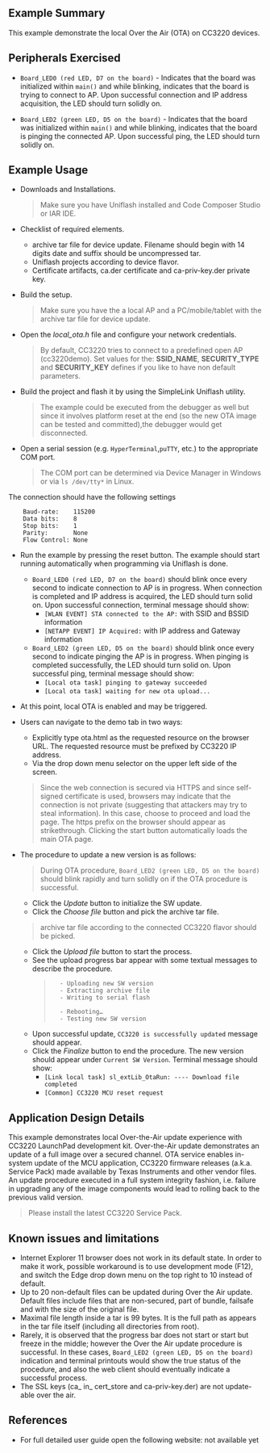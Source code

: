 ## Example Summary

This example demonstrate the local Over the Air (OTA) on CC3220 devices.

## Peripherals Exercised

* `Board_LED0 (red LED, D7 on the board)` - Indicates that the board was initialized within `main()`
and while blinking, indicates that the board is trying to connect to AP.
Upon successful connection and IP address acquisition, the LED should turn solidly on.

* `Board_LED2 (green LED, D5 on the board)` - Indicates that the board was initialized within `main()`
and while blinking, indicates that the board is pinging the connected AP.
Upon successful ping, the LED should turn solidly on.


## Example Usage

* Downloads and Installations.
	> Make sure you have Uniflash installed and Code Composer Studio or IAR IDE.

* Checklist of required elements.
	- archive tar file for device update. Filename should begin with 14 digits date and suffix should be uncompressed tar.
	- Uniflash projects according to device flavor.	
	- Certificate artifacts, ca.der certificate and ca-priv-key.der private key.

* Build the setup.
	> Make sure you have the a local AP and a PC/mobile/tablet with the archive tar file for device update.

* Open the *local\_ota.h* file and configure your network credentials.
	> By default, CC3220 tries to connect to a predefined open AP (cc3220demo).
Set values for the: __SSID\_NAME__, __SECURITY\_TYPE__ and __SECURITY\_KEY__ defines if you like to have non default parameters.

* Build the project and flash it by using the SimpleLink Uniflash utility.
	> The example could be executed from the debugger as well but since it involves platform reset at the end (so the new OTA image can be tested and committed),the debugger would get disconnected.

* Open a serial session (e.g. `HyperTerminal`,`puTTY`, etc.) to the appropriate COM port.
	> The COM port can be determined via Device Manager in Windows or via `ls /dev/tty*` in Linux.

The connection should have the following settings
```
    Baud-rate:    115200
    Data bits:    8
    Stop bits:    1
    Parity:       None
    Flow Control: None
```

* Run the example by pressing the reset button. The example should start running automatically when programming via Uniflash is done.

	*  `Board_LED0 (red LED, D7 on the board)` should blink once every second to indicate connection to AP is in progress. When connection is completed and IP address is acquired, the LED should turn solid on. Upon successful connection, terminal message should show: 
		- `[WLAN EVENT] STA connected to the AP:` with SSID and BSSID information
		- `[NETAPP EVENT] IP Acquired:` with IP address and Gateway information 
	*  `Board_LED2 (green LED, D5 on the board)` should blink once every second to indicate pinging the AP is in progress. When pinging is completed successfully, the LED should turn solid on. Upon successful ping, terminal message should show: 
		- `[Local ota task] pinging to gateway succeeded`
		- `[Local ota task] waiting for new ota upload...`

* At this point, local OTA is enabled and may be triggered.

* Users can navigate to the demo tab in two ways:
	- Explicitly type ota.html as the requested resource on the browser URL. The requested resource must be prefixed by CC3220 IP address.
	- Via the drop down menu selector on the upper left side of the screen.
	> Since the web connection is secured via HTTPS and since self-signed certificate is used, browsers may indicate that the connection is not private (suggesting that attackers may try to steal information). In this case, choose to proceed and load the page. The https prefix on the browser should appear as strikethrough. Clicking the start button automatically loads the main OTA page.

* The procedure to update a new version is as follows:
	> During OTA procedure, `Board_LED2 (green LED, D5 on the board)` should blink rapidly and turn solidly on if the OTA procedure is successful.
	- Click the *Update* button to initialize the SW update.
	- Click the *Choose file* button and pick the archive tar file.
	> archive tar file according to the connected CC3220 flavor should be picked.
	- Click the *Upload file* button to start the process.
	- See the upload progress bar appear with some textual messages to describe the procedure.
		>		- Uploading new SW version
		>		- Extracting archive file
		>		- Writing to serial flash
		>
		>		- Rebooting…
		>		- Testing new SW version
	- Upon successful update, `CC3220 is successfully updated` message should appear. 
	- Click the *Finalize* button to end the procedure. The new version should appear under `Current SW Version`. Terminal message should show: 
		- `[Link local task] sl_extLib_OtaRun: ---- Download file completed`
		- `[Common] CC3220 MCU reset request`
 

## Application Design Details

This example demonstrates local Over-the-Air update experience with CC3220 LaunchPad development kit.
Over-the-Air update demonstrates an update of a full image over a secured channel. OTA service enables in-system update of the MCU application, CC3220 firmware releases (a.k.a. Service Pack) made available by Texas Instruments and other vendor files. An update procedure executed in a full system integrity fashion, i.e. failure in upgrading any of the image components would lead to rolling back to the previous valid version.

> Please install the latest CC3220 Service Pack.

## Known issues and limitations

- Internet Explorer 11 browser does not work in its default state. In order to make it work, possible workaround is to use development mode (F12), and switch the Edge drop down menu on the top right to 10 instead of default.
- Up to 20 non-default files can be updated during Over the Air update. Default files include files that are non-secured, part of bundle, failsafe and with the size of the original file.
- Maximal file length inside a tar is 99 bytes. It is the full path as appears in the tar file itself (including all directories from root).
- Rarely, it is observed that the progress bar does not start or start but freeze in the middle; however the Over the Air update procedure is successful. In these cases, `Board_LED2 (green LED, D5 on the board)` indication and terminal printouts would show the true status of the procedure, and also the web client should eventually indicate a successful process.
- The SSL keys (ca_ in_ cert_store and ca-priv-key.der) are not update-able over the air.



## References

* For full detailed user guide open the following website: not available yet
 
